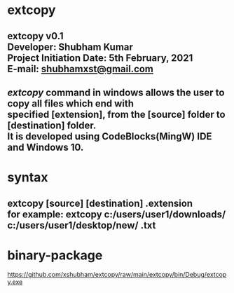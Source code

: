 # extcopy
extcopy v0.1<br/>
Developer: Shubham Kumar<br/>
Project Initiation Date: 5th February, 2021<br/>
E-mail: shubhamxst@gmail.com
---------------------------------------------------------------------------------------------------------------------------
<em>extcopy</em> command in windows allows the user to copy all files which end with<br/>
specified [extension], from the [source] folder to [destination] folder.<br/>
It is developed using CodeBlocks(MingW) IDE and Windows 10.
---------------------------------------------------------------------------------------------------------------------------
# syntax
extcopy [source] [destination] .extension<br/>
for example: extcopy c:/users/user1/downloads/ c:/users/user1/desktop/new/ .txt
---------------------------------------------------------------------------------------------------------------------------
# binary-package
<a href="extcopy v0.1">https://github.com/xshubham/extcopy/raw/main/extcopy/bin/Debug/extcopy.exe</a>
